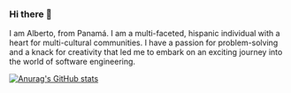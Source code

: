 ### Hi there 👋

I am Alberto, from Panamá. I am a multi-faceted, hispanic individual with a heart for multi-cultural communities. I have a passion for problem-solving and a knack for creativity that led me to embark on an exciting journey into the world of software engineering. 

[![Anurag's GitHub stats](https://github-readme-stats.vercel.app/api?username=albertoleong)](https://github.com/albertoleong/github-readme-stats)
<!--
**albertoleong/albertoleong** is a ✨ _special_ ✨ repository because its `README.md` (this file) appears on your GitHub profile.

Here are some ideas to get you started:

- 🔭 I’m currently working on ...
- 🌱 I’m currently learning ...
- 👯 I’m looking to collaborate on ...
- 🤔 I’m looking for help with ...
- 💬 Ask me about ...
- 📫 How to reach me: ...
- 😄 Pronouns: ...
- ⚡ Fun fact: ...
-->
